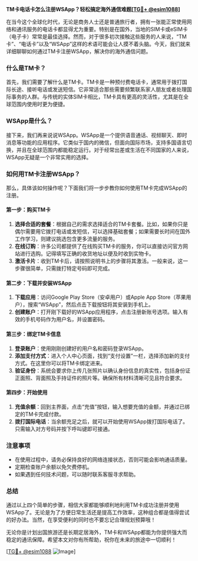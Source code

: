 **TM卡电话卡怎么注册WSApp？轻松搞定海外通信难题[[TG💪+ @esim1088](https://t.me/s/esim1088)]**

在当今这个全球化时代，无论是商务人士还是普通旅行者，拥有一张能正常使用网络和通讯服务的电话卡都显得尤为重要。特别是在国外，当地的SIM卡或eSIM卡（电子卡）常常是最佳选择。然而，对于很多初次接触这些服务的人来说，“TM卡”、“电话卡”以及“WSApp”这样的术语可能会让人摸不着头脑。今天，我们就来详细聊聊如何通过TM卡注册WSApp，解决你的海外通信问题。

### 什么是TM卡？

首先，我们需要了解什么是TM卡。TM卡是一种预付费电话卡，通常用于拨打国际长途、接听电话或发送短信。它非常适合那些需要频繁联系家人朋友或者处理国际事务的人群。与传统的实体SIM卡相比，TM卡具有更高的灵活性，尤其是在全球范围内使用时更为便捷。

### WSApp是什么？

接下来，我们再来说说WSApp。WSApp是一个提供语音通话、视频聊天、即时消息等功能的应用程序。它类似于国内的微信，但面向国际市场，支持多国语言切换，并且在全球范围内都能稳定运行。对于经常出差或生活在不同国家的人来说，WSApp无疑是一个非常实用的选择。

### 如何用TM卡注册WSApp？

那么，具体该如何操作呢？下面我们将一步步教你如何使用TM卡完成WSApp的注册。

#### 第一步：购买TM卡

1. **选择合适的套餐**：根据自己的需求选择适合的TM卡套餐。比如，如果你只是偶尔需要用它拨打电话或发短信，可以选择基础套餐；如果需要长时间在国外工作学习，则建议挑选包含更多流量的服务。
2. **在线订购**：许多公司都提供了在线购买TM卡的服务，你可以直接访问官方网站进行选购。记得填写正确的收货地址以便及时收到实物卡。
3. **激活卡片**：收到TM卡后，请按照说明书上的步骤将其激活。一般来说，这一步骤很简单，只需拨打特定号码即可完成。

#### 第二步：下载并安装WSApp

1. **下载应用**：访问Google Play Store（安卓用户）或Apple App Store（苹果用户），搜索“WSApp”，然后点击下载按钮将其安装到手机上。
2. **创建账户**：打开刚下载好的WSApp应用程序，点击注册新账号选项。输入有效的手机号码作为用户名，并设置密码。

#### 第三步：绑定TM卡信息

1. **登录账户**：使用刚刚创建好的用户名和密码登录WSApp。
2. **添加支付方式**：进入个人中心页面，找到“支付设置”一栏，选择添加新的支付方式。在这里你可以将TM卡绑定进来。
3. **验证身份**：系统会要求你上传几张照片以确认身份信息的真实性，包括身份证正面照、背面照及手持证件的照片等。确保所有材料清晰可见且符合要求。

#### 第四步：开始使用

1. **充值余额**：回到主界面，点击“充值”按钮，输入想要充值的金额，并通过已绑定的TM卡完成付款。
2. **拨打国际电话**：当余额充足之后，就可以开始使用WSApp拨打国际电话了。只需输入对方号码并按下呼叫键即可接通。

### 注意事项

- 在使用过程中，请务必保持良好的网络连接状态，否则可能会影响通话质量。
- 定期检查账户余额以免欠费停机。
- 如果遇到任何技术问题，可以随时联系客服寻求帮助。

### 总结

通过以上四个简单的步骤，相信大家都能够顺利地利用TM卡成功注册并使用WSApp了。无论是为了方便日常生活还是提高工作效率，这种组合都是值得尝试的好办法。当然，在享受便利的同时也不要忘记合理规划预算哦！

无论你是计划出国旅游还是长期定居海外，TM卡和WSApp都能为你提供强大而稳定的通讯保障。希望本文对你有所帮助，祝你在未来的旅途中一切顺利！

[[TG💪+ @esim1088](https://t.me/s/esim1088) ![Image](https://i.postimg.cc/4NQfJmqS/Snipaste-2025-05-13-00-14-12.png)]